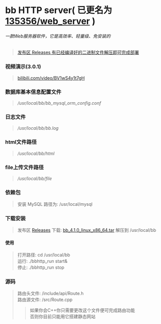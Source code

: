 # bb HTTP server( 已更名为[135356/web_server](https://github.com/135356/web_server/releases) )
###### 一款Web服务器软件，它是高效率、轻量级、免安装的
> [发布区 Releases 有已经编译好的二进制文件解压即可完成部署](https://github.com/135356/bb-HTTP-server/releases)
### 视频演示(3.0.1)
> [bilibili.com/video/BV1wS4y1t7gH](https://www.bilibili.com/video/BV1wS4y1t7gH?share_source=copy_web&vd_source=238df0657244861dbcd6cf34d4a3b4da)
### 数据库基本信息配置文件
> */usr/local/bb/bb_mysql_orm_config.conf*
### 日志文件
> */usr/local/bb/bb.log*
### html文件路径
> */usr/local/bb/html*
### file上传文件路径
> */usr/local/bb/file*
### 依赖包
> 安装 MySQL 路径为: /usr/local/mysql
### 下载安装
> 发布区 [Releases](https://github.com/135356/bb-HTTP-server/releases) 下载: [bb_4.1.0_linux_x86_64.tar](https://github.com/135356/bb-HTTP-server/releases/download/4.1.0/bb_4.1.0_linux_x86_64.tar) 解压到 /usr/local/bb
#### 使用
> 打开路径: cd /usr/local/bb  
> 运行: ./bbhttp_run start&  
> 停止: ./bbhttp_run stop
### 源码
> 路由头文件: /include/api/Route.h  
> 路由源文件: /src/Route.cpp
>> 如果你会C++你只需要更改这个文件便可完成路由功能  
>> 否则你目前只能用它搭建静态网站
